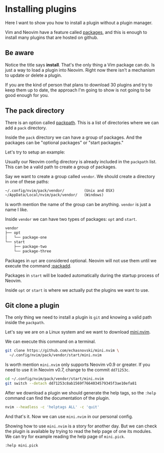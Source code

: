 # Installing plugins

Here I want to show you how to install a plugin without a plugin manager.

Vim and Neovim have a feature called [packages](https://neovim.io/doc/user/repeat.html#_using-vim-packages), and this is enough to install many plugins that are hosted on github.

## Be aware

Notice the title says **install**. That's the only thing a Vim package can do. Is just a way to load a plugin into Neovim. Right now there isn't a mechanism to update or delete a plugin.

If you are the kind of person that plans to download 30 plugins and try to keep them up to date, the approach I'm going to show is not going to be good enough for you.

## The pack directory

There is an option called [packpath](https://neovim.io/doc/user/options.html#'packpath'). This is a list of directories where we can add a `pack` directory.

Inside the `pack` directory we can have a group of packages. And the packages can be "optional packages" or "start packages."

Let's try to setup an example:

Usually our Neovim config directory is already included in the `packpath` list. This can be a valid path to create a group of packages.

Say we want to create a group called `vendor`. We should create a directory in one of these paths:

```txt
~/.config/nvim/pack/vendor/         (Unix and OSX)
~/AppData/Local/nvim/pack/vendor/   (Windows)
```

Is worth mention the name of the group can be anything. `vendor` is just a name I like.

Inside `vendor` we can have two types of packages: `opt` and `start`.

```txt
vendor
├── opt
│   └── package-one
└── start
    ├── package-two
    └── package-three
```

Packages in `opt` are considered optional. Neovim will not use them until we execute the command [:packadd](https://neovim.io/doc/user/repeat.html#%3Apackadd).

Packages in `start` will be loaded automatically during the startup process of Neovim.

Inside `opt` or `start` is where we actually put the plugins we want to use.

## Git clone a plugin

The only thing we need to install a plugin is `git` and knowing a valid path inside the `packpath`.

Let's say we are on a Linux system and we want to download [mini.nvim](https://github.com/echasnovski/mini.nvim).

We can execute this command on a terminal.

```sh
git clone https://github.com/echasnovski/mini.nvim \
  ~/.config/nvim/pack/vendor/start/mini.nvim
```

Is worth mention `mini.nvim` only supports Neovim v0.9 or greater. If you need to use it in Neovim v0.7, change to the commit `dd71253c`.

```sh
cd ~/.config/nvim/pack/vendor/start/mini.nvim
git switch --detach dd71253c8ab1569f7664034579345f3ae10efa81
```

After we download a plugin we should generate the help tags, so the `:help` command can find the documentation of the plugin.

```sh
nvim --headless -c 'helptags ALL' -c 'quit'
```

And that's it. Now we can use `mini.nvim` in our personal config.

Showing how to use `mini.nvim` is a story for another day. But we can check the plugin is available by trying to read the help page of one its modules. We can try for example reading the help page of `mini.pick`.

```vim
:help mini.pick
```


